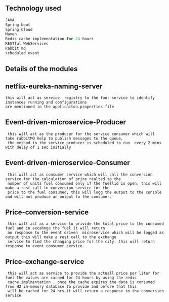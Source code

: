 ## Technology used

``` r
JAVA
Spring boot
Spring Cloud
Maven
Redis cache implementation for 24 hours
RESTful WebServices
Rabbit mq
scheduled event
```

## Details of the modules

## netflix-eureka-naming-server	
    this will act as service  registry to the four service to identify instances running and configurations
    are mentioned in the applicaiton.properties file

## Event-driven-microservice-Producer 
     this will act as the producer for the service consumer which will take rabbitMQ help to publish messages to the queue,
     the method in the service producer is scheduled to run  every 2 mins with delay of 1 sec initially 

## Event-driven-microservice-Consumer
     this will act as consumer service which will call the conversion service for the calculation of price realted to the 
     number of units fuel consumed only if the fuellid is open, this will make a rest call to conversion service for the 
     price to the fuel consumed, this will logg the output to the console and will not produce an output to the consumer. 

## Price-conversion-service			
     this will act as a service to privide the total price to the consumed fuel and in excahnge the fuel it will return 
     an response to the event driven  microservice which will be logged as output this will make a rest call to the exchange
     service to find the changing price for the city, this will return response to event consumer service. 

## Price-exchange-service
     this will act as service to provide the actuall price per liter for fuel the values are cached for 24 hours by using the redis
     cache implmentation , once the cache expires the data is consumed from H2 in-memory database to provide and before that this
     will be cached for 24 hrs.it will return a response to the conversion service 
